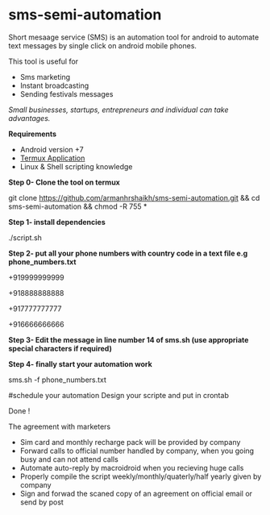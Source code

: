 # sms-semi-automation
Short mesaage service (SMS) is an automation tool for android to automate 
text messages by single click on android mobile phones.

This tool is useful for
* Sms marketing
* Instant broadcasting
* Sending festivals messages

*Small businesses, startups, entrepreneurs and individual can take advantages.*


**Requirements**

* Android version +7
* [Termux Application](https://f-droid.org/repo/com.termux_118.apk)
* Linux & Shell scripting knowledge


**Step 0- Clone the tool on termux**

git clone https://github.com/armanhrshaikh/sms-semi-automation.git && cd sms-semi-automation && chmod -R 755 *

**Step 1- install dependencies**

./script.sh


**Step 2- put all your phone numbers with country code in a text file e.g phone_numbers.txt**

+919999999999

+918888888888

+917777777777

+916666666666

**Step 3- Edit the message in line number 14 of sms.sh (use appropriate special characters if required)**

**Step 4- finally start your automation work**

sms.sh -f phone_numbers.txt
 
#schedule your automation
Design your scripte and put in crontab

Done !

The agreement with marketers
* Sim card and monthly recharge pack will be provided by company
* Forward calls to official number handled by company, when you going busy and can not attend calls
* Automate auto-reply by macroidroid when you recieving huge calls
* Properly compile the script weekly/monthly/quaterly/half yearly given by company
* Sign and forwad the scaned copy of an agreement on official email or send by post

